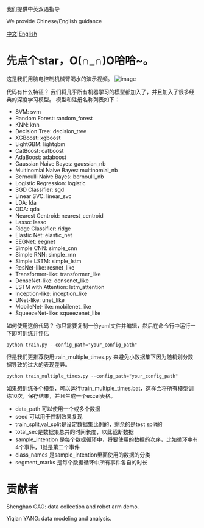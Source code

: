 我们提供中英双语指导

We provide Chinese/English guidance

[中文](readme.md)|[English](readme_en.md)

# 先点个star，O(∩_∩)O哈哈~。

这是我们用脑电控制机械臂喝水的演示视频。
![image](demo/demo-eeg-robot-arm-drink-water.gif)

代码有什么特征？
我们将几乎所有机器学习的模型都加入了，并且加入了很多经典的深度学习模型。
模型和注册名称列表如下：

- SVM: svm
- Random Forest: random_forest
- KNN: knn
- Decision Tree: decision_tree
- XGBoost: xgboost
- LightGBM: lightgbm
- CatBoost: catboost
- AdaBoost: adaboost
- Gaussian Naive Bayes: gaussian_nb
- Multinomial Naive Bayes: multinomial_nb
- Bernoulli Naive Bayes: bernoulli_nb
- Logistic Regression: logistic
- SGD Classifier: sgd
- Linear SVC: linear_svc
- LDA: lda
- QDA: qda
- Nearest Centroid: nearest_centroid
- Lasso: lasso
- Ridge Classifier: ridge
- Elastic Net: elastic_net
- EEGNet: eegnet
- Simple CNN: simple_cnn
- Simple RNN: simple_rnn
- Simple LSTM: simple_lstm
- ResNet-like: resnet_like
- Transformer-like: transformer_like
- DenseNet-like: densenet_like
- LSTM with Attention: lstm_attention
- Inception-like: inception_like
- UNet-like: unet_like
- MobileNet-like: mobilenet_like
- SqueezeNet-like: squeezenet_like

如何使用这份代码？
你只需要复制一份yaml文件并编辑，然后在命令行中运行一下即可训练并评估
```shell
python train.py --config_path="your_config_path"
```

但是我们更推荐使用train_multiple_times.py 来避免小数据集下因为随机划分数据导致的过大的表现差异。

```shell
python train_multiple_times.py --config_path="your_config_path"
```

如果想训练多个模型，可以运行train_multiple_times.bat，这样会将所有模型训练10次，保存结果，并且生成一个excel表格。

* data_path 可以使用一个或多个数据
* seed 可以用于控制效果复现
* train_split,val_split是设定数据集比例的，剩余的是test split的
* total_sec是数据集总共的时间长度，以此截断数据
* sample_intention 是每个数据循环中，将要使用的数据的次序，比如循环中有4个事件，1就是第二个事件
* class_names 是sample_intention里面使用的数据的分类
* segment_marks 是每个数据循环中所有事件各自的时长

# 贡献者

Shenghao GAO: data collection and robot arm demo.

Yiqian YANG: data modeling and analysis.

